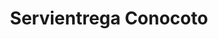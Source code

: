 ---
title: "Servientrega Conocoto"
url: /conocoto/servientrega-conocoto/
shop: agencia de viajes
---